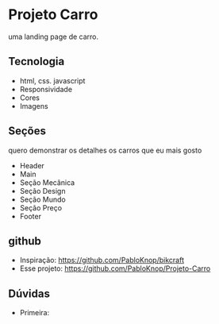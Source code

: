 # Projeto Carro

uma landing page de carro.

## Tecnologia

- html, css. javascript
- Responsividade
- Cores
- Imagens

## Seções

quero demonstrar os detalhes os carros que eu mais gosto

- Header
- Main 
- Seção Mecânica
- Seção Design
- Seção Mundo
- Seção Preço
- Footer

## github

- Inspiração: https://github.com/PabloKnop/bikcraft
- Esse projeto: https://github.com/PabloKnop/Projeto-Carro

## Dúvidas

- Primeira: